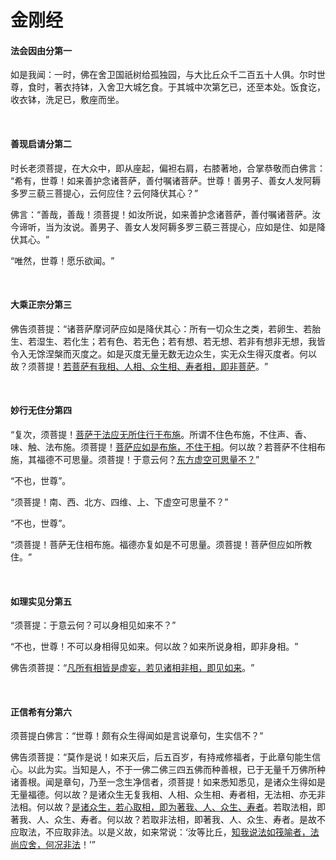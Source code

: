 # 金刚经

#### 法会因由分第一

如是我闻：一时，佛在舍卫国祇树给孤独园，与大比丘众千二百五十人俱。尔时世尊，食时，著衣持钵，入舍卫大城乞食。于其城中次第乞已，还至本处。饭食讫，收衣钵，洗足已，敷座而坐。

    

#### 善现启请分第二

时长老须菩提，在大众中，即从座起，偏袒右肩，右膝著地，合掌恭敬而白佛言：​“希有，世尊！如来善护念诸菩萨，善付嘱诸菩萨。世尊！善男子、善女人发阿耨多罗三藐三菩提心，云何应住？云何降伏其心？​”

佛言：​“善哉，善哉！须菩提！如汝所说，如来善护念诸菩萨，善付嘱诸菩萨。汝今谛听，当为汝说。善男子、善女人发阿耨多罗三藐三菩提心，应如是住、如是降伏其心。​”

​“唯然，世尊！愿乐欲闻。​”

    

#### 大乘正宗分第三

佛告须菩提：​“诸菩萨摩诃萨应如是降伏其心：所有一切众生之类，若卵生、若胎生、若湿生、若化生；若有色、若无色；若有想、若无想、若非有想非无想，我皆令入无馀涅槃而灭度之。如是灭度无量无数无边众生，实无众生得灭度者。何以故？须菩提！<u>若菩萨有我相、人相、众生相、寿者相，即非菩萨</u>。​”

    

#### 妙行无住分第四

“复次，须菩提！<u>菩萨于法应无所住行于布施</u>。所谓不住色布施，不住声、香、味、触、法布施。须菩提！<u>菩萨应如是布施，不住于相</u>。何以故？若菩萨不住相布施，其福德不可思量。须菩提！于意云何？<u>东方虚空可思量不？​</u>”​

“不也，世尊”​。

​“须菩提！南、西、北方、四维、上、下虚空可思量不？​”​

“不也，世尊”​。

​“须菩提！菩萨无住相布施。福德亦复如是不可思量。须菩提！菩萨但应如所教住。​”

    

#### 如理实见分第五

“须菩提：于意云何？可以身相见如来不？​”​

“不也，世尊！不可以身相得见如来。何以故？如来所说身相，即非身相。​”

佛告须菩提：​“<u>凡所有相皆是虚妄，若见诸相非相，即见如来</u>。​”

    

#### 正信希有分第六

须菩提白佛言：​“世尊！颇有众生得闻如是言说章句，生实信不？​”

佛告须菩提：​“莫作是说！如来灭后，后五百岁，有持戒修福者，于此章句能生信心。以此为实。当知是人，不于一佛二佛三四五佛而种善根，已于无量千万佛所种诸善根。闻是章句，乃至一念生净信者，须菩提！如来悉知悉见，是诸众生得如是无量福德。何以故？是诸众生无复我相、人相、众生相、寿者相，无法相、亦无非法相。何以故？<u>是诸众生，若心取相，即为著我、人、众生、寿者</u>。若取法相，即著我、人、众生、寿者。何以故？若取非法相，即著我、人、众生、寿者。是故不应取法，不应取非法。以是义故，如来常说：‘汝等比丘，<u>知我说法如筏喻者，法尚应舍，何况非法</u>！’”

